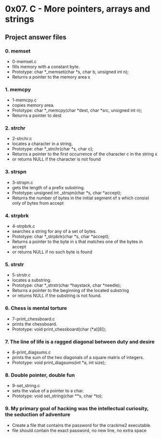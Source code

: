 # 0x07. C - More pointers, arrays and strings
## Project answer files

### 0. memset
* 0-memset.c
* fills memory with a constant byte.
* Prototype: char *_memset(char *s, char b, unsigned int n);
* Returns a pointer to the memory area s

### 1. memcpy
* 1-memcpy.c
* copies memory area.
* Prototype: char *_memcpy(char *dest, char *src, unsigned int n);
* Returns a pointer to dest

### 2. strchr
* 2-strchr.c
* locates a character in a string.
* Prototype: char *_strchr(char *s, char c);
* Returns a pointer to the first occurrence of the character c in the string s
* or returns NULL if the character is not found

### 3. strspn
* 3-strspn.c
* gets the length of a prefix substring.
* Prototype: unsigned int _strspn(char *s, char *accept);
* Returns the number of bytes in the initial segment of s which consist only of bytes from accept

### 4. strpbrk
* 4-strpbrk.c
* searches a string for any of a set of bytes.
* Prototype: char *_strpbrk(char *s, char *accept);
* Returns a pointer to the byte in s that matches one of the bytes in accept
* or returns NULL if no such byte is found

### 5. strstr
* 5-strstr.c
* locates a substring.
* Prototype: char *_strstr(char *haystack, char *needle);
* Returns a pointer to the beginning of the located substring
* or returns NULL if the substring is not found.

### 6. Chess is mental torture
* 7-print_chessboard.c
* prints the chessboard.
* Prototype: void print_chessboard(char (*a)[8]);

### 7. The line of life is a ragged diagonal between duty and desire
* 8-print_diagsums.c
* prints the sum of the two diagonals of a square matrix of integers.
* Prototype: void print_diagsums(int *a, int size);

### 8. Double pointer, double fun
* 9-set_string.c
* sets the value of a pointer to a char.
* Prototype: void set_string(char **s, char *to);

### 9. My primary goal of hacking was the intellectual curiosity, the seduction of adventure 
* Create a file that contains the password for the crackme2 executable.
* file should contain the exact password, no new line, no extra space

